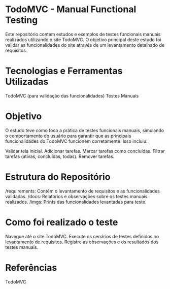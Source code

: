 # TodoMVC - Manual Functional Testing
Este repositório contém estudos e exemplos de testes funcionais manuais realizados utilizando o site TodoMVC. O objetivo principal deste estudo foi validar as funcionalidades do site através de um levantamento detalhado de requisitos.

# Tecnologias e Ferramentas Utilizadas
TodoMVC (para validação das funcionalidades)
Testes Manuais

# Objetivo
O estudo teve como foco a prática de testes funcionais manuais, simulando o comportamento do usuário para garantir que as principais funcionalidades do TodoMVC funcionem corretamente. Isso incluiu:

Validar tela inicial.
Adicionar tarefas.
Marcar tarefas como concluídas.
Filtrar tarefas (ativas, concluídas, todas).
Remover tarefas.

# Estrutura do Repositório
/requirements: Contém o levantamento de requisitos e as funcionalidades validadas.
/docs: Relatórios e observações sobre os testes manuais realizados.
/imgs: Prints das funcionalidades levantadas para teste.

# Como foi realizado o teste
Navegue até o site TodoMVC.
Execute os cenários de testes definidos no levantamento de requisitos.
Registre as observações e os resultados dos testes manuais.

# Referências
TodoMVC
 
